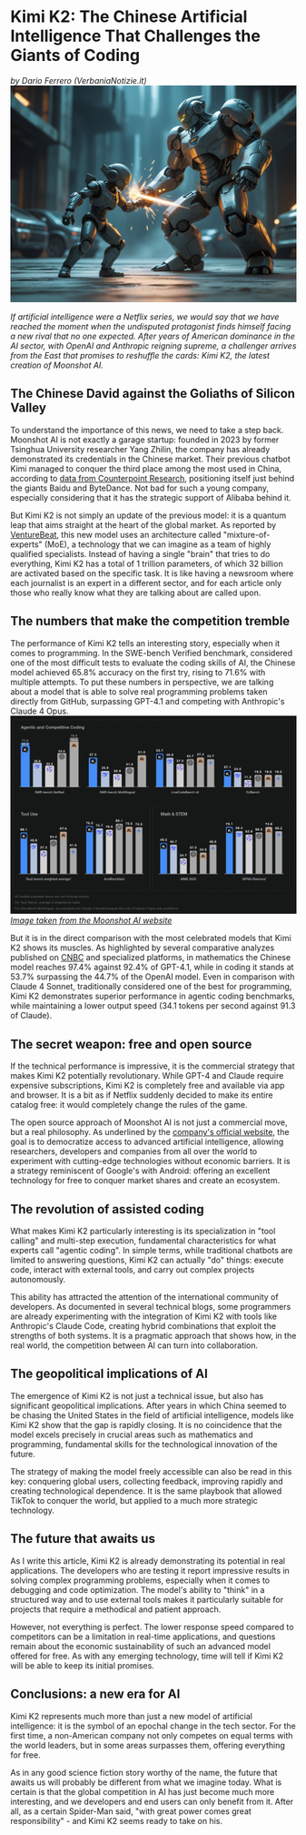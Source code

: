 # Kimi K2: The Chinese Artificial Intelligence That Challenges the Giants of Coding
*by Dario Ferrero (VerbaniaNotizie.it)*
![DavideGolia_IA.jpg](DavideGolia_IA.jpg)

*If artificial intelligence were a Netflix series, we would say that we have reached the moment when the undisputed protagonist finds himself facing a new rival that no one expected. After years of American dominance in the AI sector, with OpenAI and Anthropic reigning supreme, a challenger arrives from the East that promises to reshuffle the cards: Kimi K2, the latest creation of Moonshot AI.*

## The Chinese David against the Goliaths of Silicon Valley

To understand the importance of this news, we need to take a step back. Moonshot AI is not exactly a garage startup: founded in 2023 by former Tsinghua University researcher Yang Zhilin, the company has already demonstrated its credentials in the Chinese market. Their previous chatbot Kimi managed to conquer the third place among the most used in China, according to [data from Counterpoint Research](https://www.nature.com/articles/d41586-025-02275-6), positioning itself just behind the giants Baidu and ByteDance. Not bad for such a young company, especially considering that it has the strategic support of Alibaba behind it.

But Kimi K2 is not simply an update of the previous model: it is a quantum leap that aims straight at the heart of the global market. As reported by [VentureBeat](https://venturebeat.com/ai/moonshot-ais-kimi-k2-outperforms-gpt-4-in-key-benchmarks-and-its-free/), this new model uses an architecture called "mixture-of-experts" (MoE), a technology that we can imagine as a team of highly qualified specialists. Instead of having a single "brain" that tries to do everything, Kimi K2 has a total of 1 trillion parameters, of which 32 billion are activated based on the specific task. It is like having a newsroom where each journalist is an expert in a different sector, and for each article only those who really know what they are talking about are called upon.

## The numbers that make the competition tremble

The performance of Kimi K2 tells an interesting story, especially when it comes to programming. In the SWE-bench Verified benchmark, considered one of the most difficult tests to evaluate the coding skills of AI, the Chinese model achieved 65.8% accuracy on the first try, rising to 71.6% with multiple attempts. To put these numbers in perspective, we are talking about a model that is able to solve real programming problems taken directly from GitHub, surpassing GPT-4.1 and competing with Anthropic's Claude 4 Opus.
![Kimi-K2-Benchmark-Graphic.jpg](Kimi-K2-Benchmark-Graphic.jpg)
*[Image taken from the Moonshot AI website](https://moonshotai.github.io/Kimi-K2/)*

But it is in the direct comparison with the most celebrated models that Kimi K2 shows its muscles. As highlighted by several comparative analyzes published on [CNBC](https://www.cnbc.com/2025/07/14/alibaba-backed-moonshot-releases-kimi-k2-ai-rivaling-chatgpt-claude.html) and specialized platforms, in mathematics the Chinese model reaches 97.4% against 92.4% of GPT-4.1, while in coding it stands at 53.7% surpassing the 44.7% of the OpenAI model. Even in comparison with Claude 4 Sonnet, traditionally considered one of the best for programming, Kimi K2 demonstrates superior performance in agentic coding benchmarks, while maintaining a lower output speed (34.1 tokens per second against 91.3 of Claude).



## The secret weapon: free and open source

If the technical performance is impressive, it is the commercial strategy that makes Kimi K2 potentially revolutionary. While GPT-4 and Claude require expensive subscriptions, Kimi K2 is completely free and available via app and browser. It is a bit as if Netflix suddenly decided to make its entire catalog free: it would completely change the rules of the game.

The open source approach of Moonshot AI is not just a commercial move, but a real philosophy. As underlined by the [company's official website](https://moonshotai.github.io/Kimi-K2/), the goal is to democratize access to advanced artificial intelligence, allowing researchers, developers and companies from all over the world to experiment with cutting-edge technologies without economic barriers. It is a strategy reminiscent of Google's with Android: offering an excellent technology for free to conquer market shares and create an ecosystem.

## The revolution of assisted coding

What makes Kimi K2 particularly interesting is its specialization in "tool calling" and multi-step execution, fundamental characteristics for what experts call "agentic coding". In simple terms, while traditional chatbots are limited to answering questions, Kimi K2 can actually "do" things: execute code, interact with external tools, and carry out complex projects autonomously.

This ability has attracted the attention of the international community of developers. As documented in several technical blogs, some programmers are already experimenting with the integration of Kimi K2 with tools like Anthropic's Claude Code, creating hybrid combinations that exploit the strengths of both systems. It is a pragmatic approach that shows how, in the real world, the competition between AI can turn into collaboration.

## The geopolitical implications of AI

The emergence of Kimi K2 is not just a technical issue, but also has significant geopolitical implications. After years in which China seemed to be chasing the United States in the field of artificial intelligence, models like Kimi K2 show that the gap is rapidly closing. It is no coincidence that the model excels precisely in crucial areas such as mathematics and programming, fundamental skills for the technological innovation of the future.

The strategy of making the model freely accessible can also be read in this key: conquering global users, collecting feedback, improving rapidly and creating technological dependence. It is the same playbook that allowed TikTok to conquer the world, but applied to a much more strategic technology.

## The future that awaits us

As I write this article, Kimi K2 is already demonstrating its potential in real applications. The developers who are testing it report impressive results in solving complex programming problems, especially when it comes to debugging and code optimization. The model's ability to "think" in a structured way and to use external tools makes it particularly suitable for projects that require a methodical and patient approach.

However, not everything is perfect. The lower response speed compared to competitors can be a limitation in real-time applications, and questions remain about the economic sustainability of such an advanced model offered for free. As with any emerging technology, time will tell if Kimi K2 will be able to keep its initial promises.

## Conclusions: a new era for AI

Kimi K2 represents much more than just a new model of artificial intelligence: it is the symbol of an epochal change in the tech sector. For the first time, a non-American company not only competes on equal terms with the world leaders, but in some areas surpasses them, offering everything for free.

As in any good science fiction story worthy of the name, the future that awaits us will probably be different from what we imagine today. What is certain is that the global competition in AI has just become much more interesting, and we developers and end users can only benefit from it. After all, as a certain Spider-Man said, "with great power comes great responsibility" - and Kimi K2 seems ready to take on his.
